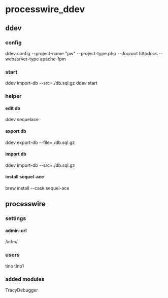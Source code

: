 # processwire_ddev

## ddev

### config

ddev config --project-name "pw" --project-type php --docroot httpdocs --webserver-type apache-fpm

### start

ddev import-db --src=./db.sql.gz
ddev start

### helper

#### edit db

ddev sequelace

#### export db

ddev export-db --file=./db.sql.gz

#### import db

ddev import-db --src=./db.sql.gz

#### install sequel-ace

brew install --cask sequel-ace

## processwire

### settings

#### admin-url

/adm/

### users

tino
tino1

### added modules

TracyDebugger
